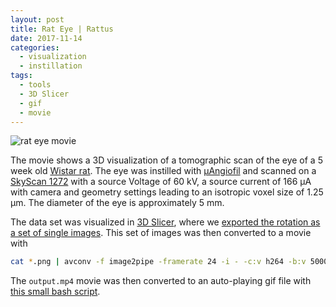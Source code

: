 ```yaml
---
layout: post
title: Rat Eye | Rattus
date: 2017-11-14
categories:
  - visualization
  - instillation
tags:
  - tools
  - 3D Slicer
  - gif
  - movie
---
```


![rat eye movie](/assets/2017/11/14/rat-eye/rat_eye.gif)

The movie shows a 3D visualization of a tomographic scan of the eye of a 5 week old [Wistar rat](https://en.wikipedia.org/wiki/Laboratory_rat#Wistar_rat).
The eye was instilled with [µAngiofil](http://www.micro-angio.ch/de/microangio) and scanned on a [SkyScan 1272](http://bruker-microct.com/products/1272.htm) with a source Voltage of 60 kV, a source current of 166 µA with camera and geometry settings leading to an isotropic voxel size of 1.25 µm.
The diameter of the eye is approximately 5 mm.

The data set was visualized in [3D Slicer](http://slicer.org), where we [exported the rotation as a set of single images](https://www.slicer.org/wiki/Documentation/4.8/Modules/ScreenCapture).
This set of images was then converted to a movie with

````bash
cat *.png | avconv -f image2pipe -framerate 24 -i - -c:v h264 -b:v 5000k -preset veryslow -pix_fmt yuv420p -vf scale=-2:1080 output.mp4
````
The `output.mp4` movie was then converted to an auto-playing gif file with [this small bash script](https://github.com/thevangelist/FFMPEG-gif-script-for-bash).
